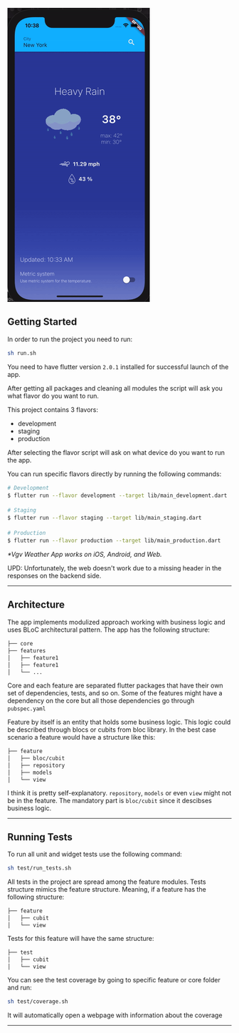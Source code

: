 ![Preview](preview.gif)

## Getting Started

In order to run the project you need to run:

```sh
sh run.sh
```

You need to have flutter version `2.0.1` installed for successful launch of the app.

After getting all packages and cleaning all modules the script will ask you what flavor do you want to run.

This project contains 3 flavors:

- development
- staging
- production

After selecting the flavor script will ask on what device do you want to run the app.

You can run specific flavors directly by running the following commands:

```sh
# Development
$ flutter run --flavor development --target lib/main_development.dart

# Staging
$ flutter run --flavor staging --target lib/main_staging.dart

# Production
$ flutter run --flavor production --target lib/main_production.dart
```

_\*Vgv Weather App works on iOS, Android, and Web._

UPD: Unfortunately, the web doesn't work due to a missing header in the responses on the backend side.

---

## Architecture

The app implements modulized approach working with business logic and uses BLoC architectural pattern. The app has the following structure:

```
├── core
├── features
│   ├── feature1
│   ├── feature1
│   └── ...
```

Core and each feature are separated flutter packages that have their own set of dependencies, tests, and so on.
Some of the features might have a dependency on the core but all those dependencies go through `pubspec.yaml`

Feature by itself is an entity that holds some business logic. This logic could be described through blocs or cubits from bloc library. In the best case scenario a feature would have a structure like this:

```
├── feature
│   ├── bloc/cubit
│   ├── repository
│   ├── models
│   └── view
```

I think it is pretty self-explanatory. `repository`, `models` or even `view` might not be in the feature. The mandatory part is `bloc/cubit` since it descibses business logic.

---

## Running Tests

To run all unit and widget tests use the following command:

```sh
sh test/run_tests.sh 
```

All tests in the project are spread among the feature modules. Tests structure mimics the feature structure. Meaning, if a feature has the following structure:

```
├── feature
│   ├── cubit
│   └── view
```

Tests for this feature will have the same structure:

```
├── test
│   ├── cubit
│   └── view
```

You can see the test coverage by going to specific feature or core folder and run:

```sh
sh test/coverage.sh
```

It will automatically open a webpage with information about the coverage

---